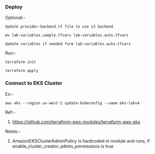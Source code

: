### Deploy

Optional:- 

`Update provider-backend.tf file to use s3 backend`

`mv lab-variables.sample.tfvars lab-variables.auto.tfvars`

`Update variables if needed form lab-variables.auto.tfvars`

Run:- 

`terraform init`

`terraform apply`


### Connect to EKS Cluster 

Ex:- 

`aws eks --region us-west-2 update-kubeconfig --name eks-labv4`


Ref:-

1) https://github.com/terraform-aws-modules/terraform-aws-eks

Notes:- 

1) AmazonEKSClusterAdminPolicy is hardcoded in module and runs, if  enable_cluster_creator_admin_permissions is true